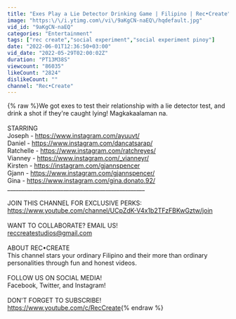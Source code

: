 ```yaml
---
title: "Exes Play a Lie Detector Drinking Game | Filipino | Rec•Create"
image: "https:\/\/i.ytimg.com\/vi\/9aKgCN-naEQ\/hqdefault.jpg"
vid_id: "9aKgCN-naEQ"
categories: "Entertainment"
tags: ["rec create","social experiment","social experiment pinoy"]
date: "2022-06-01T12:36:50+03:00"
vid_date: "2022-05-29T02:00:02Z"
duration: "PT13M38S"
viewcount: "86035"
likeCount: "2824"
dislikeCount: ""
channel: "Rec•Create"
---
```

{% raw %}We got exes to test their relationship with a lie detector test, and drink a shot if they're caught lying! Magkakaalaman na.<br /><br />STARRING<br />Joseph - <a rel="nofollow" target="blank" href="https://www.instagram.com/ayuuvt/">https://www.instagram.com/ayuuvt/</a><br />Daniel - <a rel="nofollow" target="blank" href="https://www.instagram.com/dancatsarap/">https://www.instagram.com/dancatsarap/</a><br />Ratchelle - <a rel="nofollow" target="blank" href="https://www.instagram.com/ratchreyes/">https://www.instagram.com/ratchreyes/</a><br />Vianney - <a rel="nofollow" target="blank" href="https://www.instagram.com/_vianneyr/">https://www.instagram.com/_vianneyr/</a><br />Kirsten - <a rel="nofollow" target="blank" href="https://instagram.com/gjannspencer">https://instagram.com/gjannspencer</a><br />Gjann - <a rel="nofollow" target="blank" href="https://www.instagram.com/gjannspencer/">https://www.instagram.com/gjannspencer/</a><br />Gina - <a rel="nofollow" target="blank" href="https://www.instagram.com/gina.donato.92/">https://www.instagram.com/gina.donato.92/</a><br />_________________________________________________<br /><br />JOIN THIS CHANNEL FOR EXCLUSIVE PERKS:<br /><a rel="nofollow" target="blank" href="https://www.youtube.com/channel/UCpZdK-V4x1b2TFzFBKwGztw/join">https://www.youtube.com/channel/UCpZdK-V4x1b2TFzFBKwGztw/join</a><br /><br />WANT TO COLLABORATE? EMAIL US!<br />reccreatestudios@gmail.com<br /><br />ABOUT REC•CREATE<br />This channel stars your ordinary Filipino and their more than ordinary personalities through fun and honest videos.<br /><br />FOLLOW US ON SOCIAL MEDIA!<br />Facebook, Twitter, and Instagram!<br /><br />DON'T FORGET TO SUBSCRIBE!<br /><a rel="nofollow" target="blank" href="https://www.youtube.com/c/RecCreate">https://www.youtube.com/c/RecCreate</a>{% endraw %}
